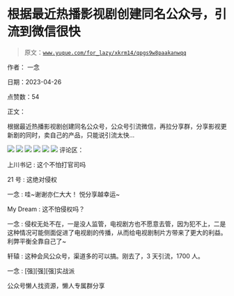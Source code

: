 # 根据最近热播影视剧创建同名公众号，引流到微信很快

> 原文：[`www.yuque.com/for_lazy/xkrm14/qpgs9w8paakanwqq`](https://www.yuque.com/for_lazy/xkrm14/qpgs9w8paakanwqq)



作者： 一念



日期：2023-04-26



点赞数：54



正文：



根据最近热播影视剧创建同名公众号，公众号引流微信，再拉分享群，分享影视更新剧的同时，卖自己的产品，只能说引流太快…



![](img/d2edfadfdfb97a4ae02d60dcb0b3cd29.png)  <ne-p id="u6e0398d3" data-lake-id="u6e0398d3">![](img/ba401cb8b792e7681a0aa3ac83baa58e.png)  <ne-p id="ue0bee600" data-lake-id="ue0bee600">![](img/67ac893a9c382010a2a6c3d21c399c02.png)  <ne-p id="ub0c76ccd" data-lake-id="ub0c76ccd">![](img/a9f6c89ee8c8aa1541c2d7f33b90ff80.png)  <ne-p id="udc0eab5e" data-lake-id="udc0eab5e">![](img/28218d3da5dc09c56f20d33b25a968cb.png)  <ne-p id="ud059a434" data-lake-id="ud059a434">![](img/7212499d8585a1b9ee511047e331e457.png)  <ne-p id="u8e566d08" data-lake-id="u8e566d08">评论区：



上川书记 : 这个不怕打官司吗



21 号 : 这绝对侵权



一念 : 哇~谢谢亦仁大大！ 悦分享越幸运~



My Dream : 这不怕侵权吗？



一念 : 侵权无处不在，一是没人监管，电视剧方也不愿意去管，因为犯不上，二是这种情况可能侧面促进了电视剧的传播，从而给电视剧制片方带来了更大的利益。利弊平衡全靠自己了~



轩辕 : 这种会风公众号，渠道多的可以搞。刚去了，3 天引流，1700 人。



一念 : [强][强][强]实战派



公众号懒人找资源，懒人专属群分享

</ne-p></ne-p></ne-p></ne-p></ne-p></ne-p>